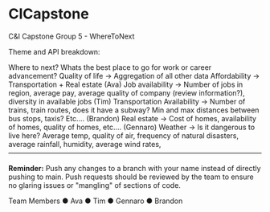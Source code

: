 # CICapstone
C&amp;I Capstone Group 5 - WhereToNext

Theme and API breakdown:

Where to next? Whats the best place to go for work or career advancement?
	Quality of life -> Aggregation of all other data
	Affordability -> Transportation + Real estate
	(Ava) Job availability -> Number of jobs in region, average pay, average quality of company (review information?), diversity in available jobs
	(Tim) Transportation Availability -> Number of trains, train routes, does it have a subway? Min and max distances between bus stops, taxis? Etc....
	(Brandon)  Real estate -> Cost of homes, availability of homes, quality of homes, etc….
	(Gennaro) Weather -> Is it dangerous to live here? Average temp, quality of air, frequency of natural disasters, average rainfall, humidity, average wind rates,
————————————————————————————————————

**Reminder:**
Push any changes to a branch with your name instead of directly pushing to main. Push requests should be reviewed by the team to ensure no glaring issues or "mangling" of sections of code.

Team Members
	●	Ava
	●	Tim
	●	Gennaro
  ●	Brandon
